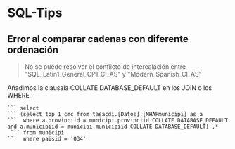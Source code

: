 # SQL-Tips

## Error al comparar cadenas con diferente ordenación

> No se puede resolver el conflicto de intercalación entre "SQL_Latin1_General_CP1_CI_AS" y "Modern_Spanish_CI_AS" 

Añadimos la clausala COLLATE DATABASE_DEFAULT en los JOIN o los WHERE

``` [SQL]
``` select
``` (select top 1 cmc from tasacdi.[Datos].[MHAPmunicipi] as a
```  where a.provinciid = municipi.provinciid COLLATE DATABASE_DEFAULT and a.municipiid = municipi.municipiid COLLATE DATABASE_DEFAULT) ,*
 ``` from municipi
```  where paisid = '034'
